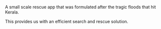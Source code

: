 A small scale rescue app that was formulated after the tragic floods that hit Kerala. 

This provides us with an efficient search and rescue solution.
